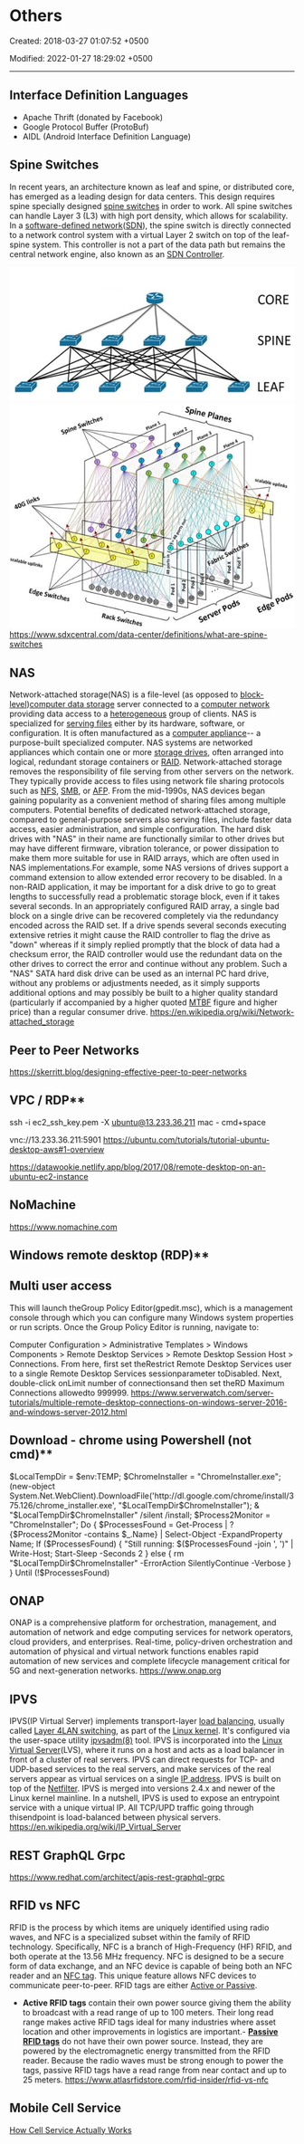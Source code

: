 # Others

Created: 2018-03-27 01:07:52 +0500

Modified: 2022-01-27 18:29:02 +0500

---

## Interface Definition Languages

- Apache Thrift (donated by Facebook)
- Google Protocol Buffer (ProtoBuf)
- AIDL (Android Interface Definition Language)

## Spine Switches

In recent years, an architecture known as leaf and spine, or distributed core, has emerged as a leading design for data centers. This design requires spine specially designed [spine switches](https://www.sdxcentral.com/data-center/what-is-networking-switch-fabric/) in order to work.
All spine switches can handle Layer 3 (L3) with high port density, which allows for scalability. In a [software-defined network](https://www.sdxcentral.com/networking/sdn/)([SDN](https://www.sdxcentral.com/networking/sdn/definitions/what-the-definition-of-software-defined-networking-sdn/)), the spine switch is directly connected to a network control system with a virtual Layer 2 switch on top of the leaf-spine system. This controller is not a part of the data path but remains the central network engine, also known as an [SDN Controller](https://www.sdxcentral.com/networking/sdn/definitions/sdn-controllers/).

![image](media/Others-image1.jpg)
![image](media/Others-image2.jpg)
<https://www.sdxcentral.com/data-center/definitions/what-are-spine-switches>

## NAS

Network-attached storage(NAS) is a file-level (as opposed to [block-level](https://en.wikipedia.org/wiki/Block_device))[computer data storage](https://en.wikipedia.org/wiki/Computer_data_storage) server connected to a [computer network](https://en.wikipedia.org/wiki/Computer_network) providing data access to a [heterogeneous](https://en.wikipedia.org/wiki/Heterogeneous_computing) group of clients. NAS is specialized for [serving files](https://en.wikipedia.org/wiki/File_server) either by its hardware, software, or configuration. It is often manufactured as a [computer appliance](https://en.wikipedia.org/wiki/Computer_appliance)-- a purpose-built specialized computer. NAS systems are networked appliances which contain one or more [storage drives](https://en.wikipedia.org/wiki/Hard_disk_drive), often arranged into logical, redundant storage containers or [RAID](https://en.wikipedia.org/wiki/RAID). Network-attached storage removes the responsibility of file serving from other servers on the network. They typically provide access to files using network file sharing protocols such as [NFS](https://en.wikipedia.org/wiki/Network_File_System_(protocol)), [SMB](https://en.wikipedia.org/wiki/Server_Message_Block), or [AFP](https://en.wikipedia.org/wiki/Apple_Filing_Protocol). From the mid-1990s, NAS devices began gaining popularity as a convenient method of sharing files among multiple computers. Potential benefits of dedicated network-attached storage, compared to general-purpose servers also serving files, include faster data access, easier administration, and simple configuration.
The hard disk drives with "NAS" in their name are functionally similar to other drives but may have different firmware, vibration tolerance, or power dissipation to make them more suitable for use in RAID arrays, which are often used in NAS implementations.For example, some NAS versions of drives support a command extension to allow extended error recovery to be disabled. In a non-RAID application, it may be important for a disk drive to go to great lengths to successfully read a problematic storage block, even if it takes several seconds. In an appropriately configured RAID array, a single bad block on a single drive can be recovered completely via the redundancy encoded across the RAID set. If a drive spends several seconds executing extensive retries it might cause the RAID controller to flag the drive as "down" whereas if it simply replied promptly that the block of data had a checksum error, the RAID controller would use the redundant data on the other drives to correct the error and continue without any problem. Such a "NAS" SATA hard disk drive can be used as an internal PC hard drive, without any problems or adjustments needed, as it simply supports additional options and may possibly be built to a higher quality standard (particularly if accompanied by a higher quoted [MTBF](https://en.wikipedia.org/wiki/MTBF) figure and higher price) than a regular consumer drive.
<https://en.wikipedia.org/wiki/Network-attached_storage>

## Peer to Peer Networks

<https://skerritt.blog/designing-effective-peer-to-peer-networks>

## VPC / RDP**

ssh -i ec2_ssh_key.pem -X ubuntu@13.233.36.211
mac - cmd+space

vnc://13.233.36.211:5901
<https://ubuntu.com/tutorials/tutorial-ubuntu-desktop-aws#1-overview>

<https://datawookie.netlify.app/blog/2017/08/remote-desktop-on-an-ubuntu-ec2-instance>

## NoMachine

<https://www.nomachine.com>

## Windows remote desktop (RDP)**

## Multi user access

This will launch theGroup Policy Editor(gpedit.msc), which is a management console through which you can configure many Windows system properties or run scripts.
Once the Group Policy Editor is running, navigate to:

Computer Configuration > Administrative Templates > Windows Components > Remote Desktop Services > Remote Desktop Session Host > Connections.
From here, first set theRestrict Remote Desktop Services user to a single Remote Desktop Services sessionparameter toDisabled.
Next, double-click onLimit number of connectionsand then set theRD Maximum Connections allowedto 999999.
<https://www.serverwatch.com/server-tutorials/multiple-remote-desktop-connections-on-windows-server-2016-and-windows-server-2012.html>

## Download - chrome using Powershell (not cmd)**

$LocalTempDir = $env:TEMP; $ChromeInstaller = "ChromeInstaller.exe"; (new-object System.Net.WebClient).DownloadFile('http://dl.google.com/chrome/install/375.126/chrome_installer.exe', "$LocalTempDir$ChromeInstaller"); & "$LocalTempDir$ChromeInstaller" /silent /install; $Process2Monitor = "ChromeInstaller"; Do { $ProcessesFound = Get-Process | ?{$Process2Monitor -contains $_.Name} | Select-Object -ExpandProperty Name; If ($ProcessesFound) { "Still running: $($ProcessesFound -join ', ')" | Write-Host; Start-Sleep -Seconds 2 } else { rm "$LocalTempDir$ChromeInstaller" -ErrorAction SilentlyContinue -Verbose } } Until (!$ProcessesFound)

## ONAP

ONAP is a comprehensive platform for orchestration, management, and automation of network and edge computing services for network operators, cloud providers, and enterprises. Real-time, policy-driven orchestration and automation of physical and virtual network functions enables rapid automation of new services and complete lifecycle management critical for 5G and next-generation networks.
<https://www.onap.org>

## IPVS

IPVS(IP Virtual Server) implements transport-layer [load balancing](https://en.wikipedia.org/wiki/Load_balancing_(computing)), usually called [Layer 4](https://en.wikipedia.org/wiki/Layer_4)[LAN switching](https://en.wikipedia.org/wiki/LAN_switching), as part of the [Linux kernel](https://en.wikipedia.org/wiki/Linux_kernel). It's configured via the user-space utility [ipvsadm(8)](https://man.cx/?page=ipvsadm(8)) tool.
IPVS is incorporated into the [Linux Virtual Server](https://en.wikipedia.org/wiki/Linux_Virtual_Server)(LVS), where it runs on a host and acts as a load balancer in front of a cluster of real servers. IPVS can direct requests for TCP- and UDP-based services to the real servers, and make services of the real servers appear as virtual services on a single [IP address](https://en.wikipedia.org/wiki/IP_address). IPVS is built on top of the [Netfilter](https://en.wikipedia.org/wiki/Netfilter).
IPVS is merged into versions 2.4.x and newer of the Linux kernel mainline.
In a nutshell, IPVS is used to expose an entrypoint service with a unique virtual IP. All TCP/UPD traffic going through thisendpoint is load-balanced between physical servers.
<https://en.wikipedia.org/wiki/IP_Virtual_Server>

## REST GraphQL Grpc

<https://www.redhat.com/architect/apis-rest-graphql-grpc>

## RFID vs NFC

RFID is the process by which items are uniquely identified using radio waves, and NFC is a specialized subset within the family of RFID technology. Specifically, NFC is a branch of High-Frequency (HF) RFID, and both operate at the 13.56 MHz frequency. NFC is designed to be a secure form of data exchange, and an NFC device is capable of being both an NFC reader and an [NFC tag](https://www.atlasrfidstore.com/near-field-communication/). This unique feature allows NFC devices to communicate peer-to-peer.
RFID tags are either [Active or Passive](https://blog.atlasrfidstore.com/active-rfid-vs-passive-rfid).

- **Active RFID tags** contain their own power source giving them the ability to broadcast with a read range of up to 100 meters. Their long read range makes active RFID tags ideal for many industries where asset location and other improvements in logistics are important.-   [**Passive RFID tags**](https://www.atlasrfidstore.com/rfid-tags/) do not have their own power source. Instead, they are powered by the electromagnetic energy transmitted from the RFID reader. Because the radio waves must be strong enough to power the tags, passive RFID tags have a read range from near contact and up to 25 meters.
<https://www.atlasrfidstore.com/rfid-insider/rfid-vs-nfc>

## Mobile Cell Service

[How Cell Service Actually Works](https://youtu.be/0faCad2kKeg)
